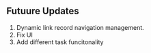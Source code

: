 ## Futuure Updates
1. Dynamic link record navigation management.
2. Fix UI
3. Add different task funcitonality 

